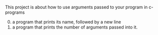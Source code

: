 This project is about how to use arguments passed to your program in c-programs
 
0. a program that prints its name, followed by a new line
1. a program that prints the number of arguments passed into it.
